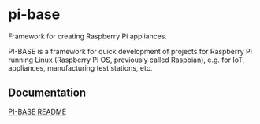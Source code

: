 # pi-base

Framework for creating Raspberry Pi appliances.

PI-BASE is a framework for quick development of projects for Raspberry Pi running Linux (Raspberry Pi OS, previously called Raspbian), e.g. for IoT, appliances, manufacturing test stations, etc.

## Documentation

[PI-BASE README](pi_base/README.md)
